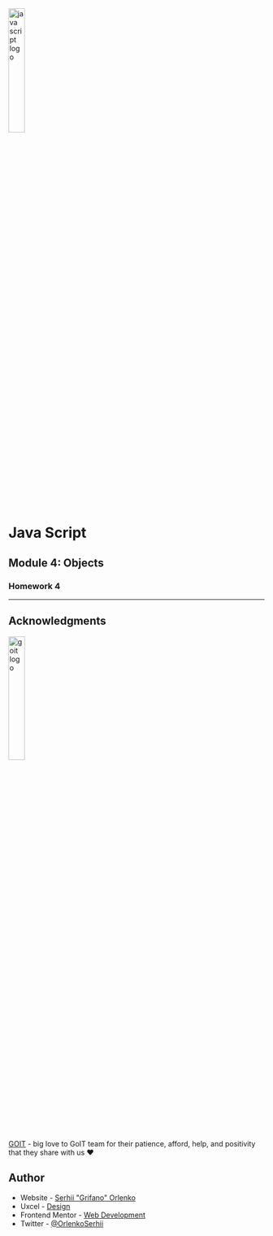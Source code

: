 <img src="https://upload.wikimedia.org/wikipedia/commons/9/99/Unofficial_JavaScript_logo_2.svg" alt="java script logo" width="25%"/>

# Java Script

## Module 4: Objects

### Homework 4

---

## Acknowledgments

<img src="https://goit.global/mx/assets/images/logo-goit.svg" alt="goit logo" width="25%"/>

[GOIT](https://edu.goit.global/uk/referral?x=eyJlbWFpbCI6InNvcmxlbmtAZ21haWwuY29tIiwiZmlyc3ROYW1lIjoi0KHQtdGA0LPRltC5IiwibG9jYWxlIjoidWsiLCJsYW5ndWFnZSI6InVrIiwidG90YWxIb3VycyI6NzcsImN1cnJlbnRPckxhc3RUZWNobm9sb2d5IjoiSFRNTF9DU1MiLCJwYXNzZWRIb21ld29ya3NDb3VudCI6NX0=) -
big love to GoIT team for their patience, afford, help, and positivity that they
share with us ❤️

## Author

- Website - [Serhii "Grifano" Orlenko](https://grifano.com)
- Uxcel - [Design](https://app.uxcel.com/ux/EE4PBID94EEH)
- Frontend Mentor -
  [Web Development](https://www.frontendmentor.io/profile/grifano)
- Twitter - [@OrlenkoSerhii](https://twitter.com/OrlenkoSerhii)
